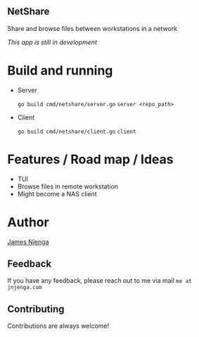 NetShare
---

Share and browse files between workstations in a network

*This app is still in development*

# Build and running

- Server

    `go build cmd/netshare/server.go`
    `server <repo_path>`

- Client

    `go build cmd/netshare/client.go`
    `client`

# Features / Road map / Ideas

- TUI
- Browse files in remote workstation
- Might become a NAS client

# Author

[James Njenga](jnjenga.com)

## Feedback

If you have any feedback, please reach out to me via mail `me at jnjenga.com`
  
## Contributing

Contributions are always welcome!

